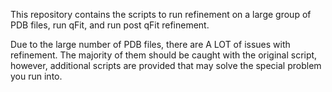 This repository contains the scripts to run refinement on a large group of PDB files, run qFit, and run post qFit refinement.

Due to the large number of PDB files, there are A LOT of issues with refinement. The majority of them should be caught with the original script, however, additional scripts are provided that may solve the special problem you run into.


